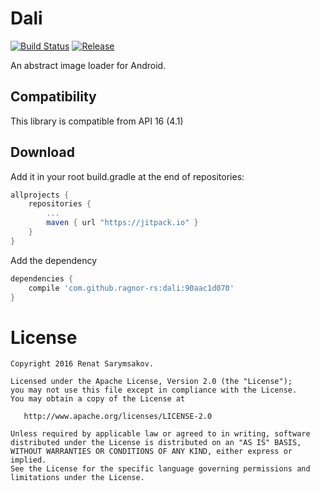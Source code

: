 # Dali
[![Build Status](https://travis-ci.org/ragnor-rs/dali.svg?branch=develop)](https://travis-ci.org/ragnor-rs/dali)
[![Release](https://jitpack.io/v/ragnor-rs/dali.svg)](https://jitpack.io/#ragnor-rs/dali)

An abstract image loader for Android.

Compatibility
-------------

This library is compatible from API 16 (4.1)


Download
--------

Add it in your root build.gradle at the end of repositories:

```groovy
allprojects {
    repositories {
        ...
        maven { url "https://jitpack.io" }
    }
}
```

Add the dependency

```groovy
dependencies {
    compile 'com.github.ragnor-rs:dali:90aac1d070'
}
```

License
=======

    Copyright 2016 Renat Sarymsakov.

    Licensed under the Apache License, Version 2.0 (the "License");
    you may not use this file except in compliance with the License.
    You may obtain a copy of the License at

       http://www.apache.org/licenses/LICENSE-2.0

    Unless required by applicable law or agreed to in writing, software
    distributed under the License is distributed on an "AS IS" BASIS,
    WITHOUT WARRANTIES OR CONDITIONS OF ANY KIND, either express or implied.
    See the License for the specific language governing permissions and
    limitations under the License.
